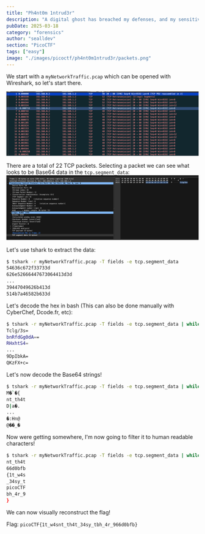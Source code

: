 ```yaml
---
title: "Ph4nt0m 1ntrud3r"
description: "A digital ghost has breached my defenses, and my sensitive data has been stolen! 😱💻 Your mission is to uncover how this phantom intruder infiltrated my system and retrieve the hidden flag. To solve this challenge, you'll need to analyze the provided PCAP file and track down the attack method. The attacker has cleverly concealed his moves in well timely manner. Dive into the network traffic, apply the right filters and show off your forensic prowess and unmask the digital intruder!\nFind the PCAP file here Network Traffic PCAP file and try to get the flag.\n\nHint: Filter your packets to narrow down your search.\nHint: Attacks were done in timely manner.\nHint: Time is essential"
pubDate: 2025-03-18
category: "forensics"
author: "sealldev"
section: "PicoCTF"
tags: ["easy"]
image: "./images/picoctf/ph4nt0m1ntrud3r/packets.png"
---
```


We start with a `myNetworkTraffic.pcap` which can be opened with Wireshark, so let's start there.

![packets.png](images/picoctf/ph4nt0m1ntrud3r/packets.png)

There are a total of 22 TCP packets. Selecting a packet we can see what looks to be Base64 data in the `tcp.segment_data`:
![dataexample.png](images/picoctf/ph4nt0m1ntrud3r/dataexample.png)

Let's use tshark to extract the data:
```bash
$ tshark -r myNetworkTraffic.pcap -T fields -e tcp.segment_data
54636c672f33733d
626e52666447673064413d3d
...
39447049626b413d
514b7a46582b633d
```

Let's decode the hex in bash (This can also be done manually with CyberChef, Dcode.fr, etc):
```bash
$ tshark -r myNetworkTraffic.pcap -T fields -e tcp.segment_data | while read line; do echo $line | xxd -r -p; echo; done
Tclg/3s=
bnRfdGg0dA==
RHxhtS4=
...
9DpIbkA=
QKzFX+c=
```

Let's now decode the Base64 strings!
```bash
$ tshark -r myNetworkTraffic.pcap -T fields -e tcp.segment_data | while read line; do echo $line | xxd -r -p | base64 -d; echo; done
M�`�{
nt_th4t
D|a�.
...
�:Hn@
@��_�
```

Now were getting somewhere, I'm now going to filter it to human readable characters!
```bash
$ tshark -r myNetworkTraffic.pcap -T fields -e tcp.segment_data | while read line; do echo $line | xxd -r -p | base64 -d; echo; done | grep '^[A-Za-z0-9/\{\}\._-]*$'
nt_th4t
66d0bfb
{1t_w4s
_34sy_t
picoCTF
bh_4r_9
}
```

We can now visually reconstruct the flag!

Flag: `picoCTF{1t_w4snt_th4t_34sy_tbh_4r_966d0bfb}`